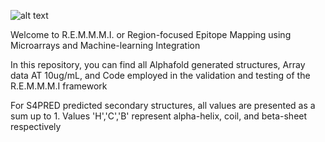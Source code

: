
![alt text](https://github.com/SimranjitGrewal/REMMI-Resolution-of-Epitopes-by-Microarray-using-Machine-learning-Integration/edit/main/abstract.png?raw=true)

Welcome to R.E.M.M.M.I. or Region-focused Epitope Mapping using Microarrays and Machine-learning Integration

In this repository, you can find all Alphafold generated structures, Array data AT 10ug/mL, and Code employed in the validation and testing of the R.E.M.M.M.I framework

For S4PRED predicted secondary structures, all values are presented as a sum up to 1. Values 'H','C','B' represent alpha-helix, coil, and beta-sheet respectively
